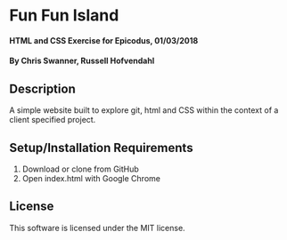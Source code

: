 # Fun Fun Island

#### HTML and CSS Exercise for Epicodus, 01/03/2018

#### By Chris Swanner, Russell Hofvendahl

## Description

A simple website built to explore git, html and CSS within the context of a client specified project.

## Setup/Installation Requirements

1. Download or clone from GitHub
2. Open index.html with Google Chrome

## License

This software is licensed under the MIT license.
